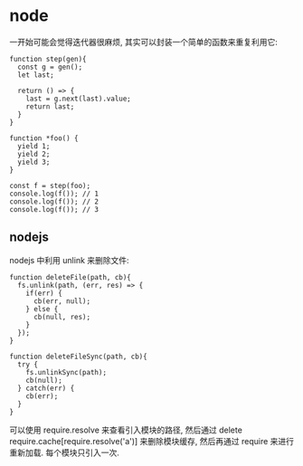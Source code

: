  # node

一开始可能会觉得迭代器很麻烦, 其实可以封装一个简单的函数来重复利用它:
```
function step(gen){
  const g = gen();
  let last;

  return () => {
    last = g.next(last).value;
    return last;
  }
}

function *foo() {
  yield 1;
  yield 2;
  yield 3;
}

const f = step(foo);
console.log(f()); // 1
console.log(f()); // 2
console.log(f()); // 3
```
## nodejs
nodejs 中利用 unlink 来删除文件:
```
function deleteFile(path, cb){
  fs.unlink(path, (err, res) => {
    if(err) {
      cb(err, null);
    } else {
      cb(null, res);
    }
  });
}

function deleteFileSync(path, cb){
  try {
    fs.unlinkSync(path);
    cb(null);
  } catch(err) {
    cb(err);
  }
}
```
可以使用 require.resolve 来查看引入模块的路径, 然后通过 delete require.cache[require.resolve('a')] 来删除模块缓存, 然后再通过 require 来进行重新加载.
每个模块只引入一次.
